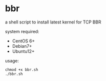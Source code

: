 # bbr

a shell script to install latest kernel for TCP BBR

system required:  
* CentOS 6+
* Debian7+
* Ubuntu12+

usage:  
```
chmod +x bbr.sh  
./bbr.sh  
```
